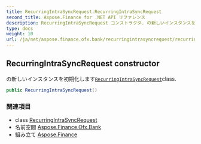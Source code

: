 ```yaml
---
title: RecurringIntraSyncRequest.RecurringIntraSyncRequest
second_title: Aspose.Finance for .NET API リファレンス
description: RecurringIntraSyncRequest コンストラクタ. の新しいインスタンスを初期化しますRecurringIntraSyncRequestclass.
type: docs
weight: 10
url: /ja/net/aspose.finance.ofx.bank/recurringintrasyncrequest/recurringintrasyncrequest/
---
```

## RecurringIntraSyncRequest constructor

の新しいインスタンスを初期化します[`RecurringIntraSyncRequest`](../)class.

```csharp
public RecurringIntraSyncRequest()
```

### 関連項目

* class [RecurringIntraSyncRequest](../)
* 名前空間 [Aspose.Finance.Ofx.Bank](../../recurringintrasyncrequest/)
* 組み立て [Aspose.Finance](../../../)


